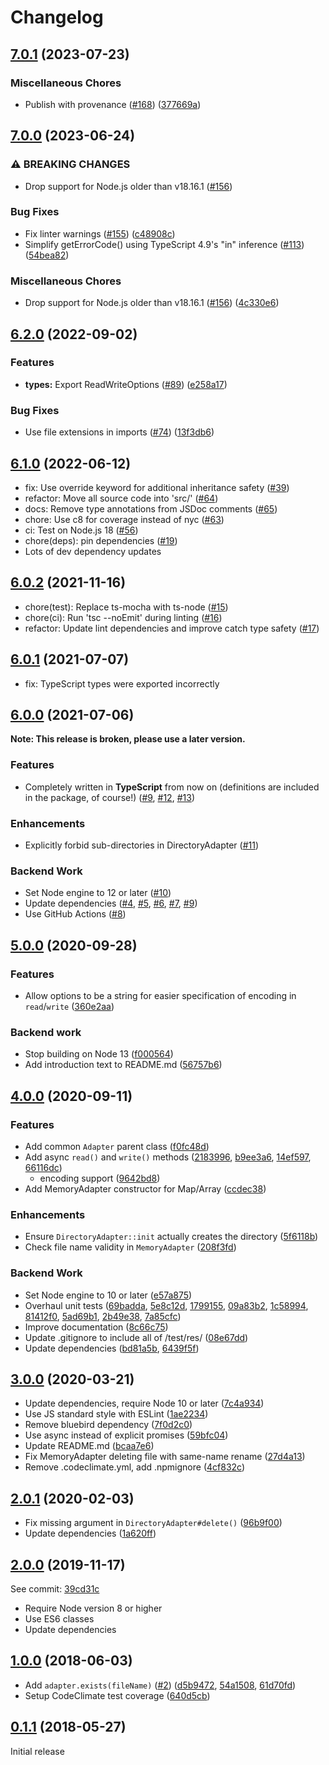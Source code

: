 # Changelog

## [7.0.1](https://github.com/meyfa/fs-adapters/compare/v7.0.0...v7.0.1) (2023-07-23)


### Miscellaneous Chores

* Publish with provenance ([#168](https://github.com/meyfa/fs-adapters/issues/168)) ([377669a](https://github.com/meyfa/fs-adapters/commit/377669a2bfec823050fc1d20949c805876a0d23e))

## [7.0.0](https://github.com/meyfa/fs-adapters/compare/v6.2.0...v7.0.0) (2023-06-24)


### ⚠ BREAKING CHANGES

* Drop support for Node.js older than v18.16.1 ([#156](https://github.com/meyfa/fs-adapters/issues/156))

### Bug Fixes

* Fix linter warnings ([#155](https://github.com/meyfa/fs-adapters/issues/155)) ([c48908c](https://github.com/meyfa/fs-adapters/commit/c48908ce60da9b06fbc6268f063e263235de8dfb))
* Simplify getErrorCode() using TypeScript 4.9's "in" inference ([#113](https://github.com/meyfa/fs-adapters/issues/113)) ([54bea82](https://github.com/meyfa/fs-adapters/commit/54bea82dd6e4bafa630cb963f513a15328d083ce))


### Miscellaneous Chores

* Drop support for Node.js older than v18.16.1 ([#156](https://github.com/meyfa/fs-adapters/issues/156)) ([4c330e6](https://github.com/meyfa/fs-adapters/commit/4c330e64e3a292b44ecba8edec136a38d708527f))

## [6.2.0](https://github.com/meyfa/fs-adapters/compare/v6.1.0...v6.2.0) (2022-09-02)


### Features

* **types:** Export ReadWriteOptions ([#89](https://github.com/meyfa/fs-adapters/issues/89)) ([e258a17](https://github.com/meyfa/fs-adapters/commit/e258a1721407b9058d2babe1ac2ed9ac4b682b65))


### Bug Fixes

* Use file extensions in imports ([#74](https://github.com/meyfa/fs-adapters/issues/74)) ([13f3db6](https://github.com/meyfa/fs-adapters/commit/13f3db6e7b6020f02aab91cf5eb9a01fb1bf90e5))

## [6.1.0](https://github.com/meyfa/fs-adapters/compare/v6.0.2...v6.1.0) (2022-06-12)

* fix: Use override keyword for additional inheritance safety ([#39](https://github.com/meyfa/fs-adapters/pull/39))
* refactor: Move all source code into 'src/' ([#64](https://github.com/meyfa/fs-adapters/pull/64))
* docs: Remove type annotations from JSDoc comments ([#65](https://github.com/meyfa/fs-adapters/pull/65))
* chore: Use c8 for coverage instead of nyc ([#63](https://github.com/meyfa/fs-adapters/pull/63))
* ci: Test on Node.js 18 ([#56](https://github.com/meyfa/fs-adapters/pull/56))
* chore(deps): pin dependencies ([#19](https://github.com/meyfa/fs-adapters/pull/19))
* Lots of dev dependency updates


## [6.0.2](https://github.com/meyfa/fs-adapters/compare/v6.0.1...v6.0.2) (2021-11-16)

* chore(test): Replace ts-mocha with ts-node ([#15](https://github.com/meyfa/fs-adapters/pull/15))
* chore(ci): Run 'tsc --noEmit' during linting ([#16](https://github.com/meyfa/fs-adapters/pull/16))
* refactor: Update lint dependencies and improve catch type safety ([#17](https://github.com/meyfa/fs-adapters/pull/17))


## [6.0.1](https://github.com/meyfa/fs-adapters/compare/v6.0.0...v6.0.1) (2021-07-07)

* fix: TypeScript types were exported incorrectly


## [6.0.0](https://github.com/meyfa/fs-adapters/compare/v5.0.0...v6.0.0) (2021-07-06)

**Note: This release is broken, please use a later version.**

### Features

* Completely written in **TypeScript** from now on (definitions are included in the package, of course!) ([#9](https://github.com/meyfa/fs-adapters/pull/9), [#12](https://github.com/meyfa/fs-adapters/pull/12), [#13](https://github.com/meyfa/fs-adapters/pull/13))

### Enhancements

* Explicitly forbid sub-directories in DirectoryAdapter ([#11](https://github.com/meyfa/fs-adapters/pull/11))

### Backend Work

* Set Node engine to 12 or later ([#10](https://github.com/meyfa/fs-adapters/pull/10))
* Update dependencies ([#4](https://github.com/meyfa/fs-adapters/pull/4), [#5](https://github.com/meyfa/fs-adapters/pull/5), [#6](https://github.com/meyfa/fs-adapters/pull/6), [#7](https://github.com/meyfa/fs-adapters/pull/7), [#9](https://github.com/meyfa/fs-adapters/pull/9))
* Use GitHub Actions ([#8](https://github.com/meyfa/fs-adapters/pull/8))


## [5.0.0](https://github.com/meyfa/fs-adapters/compare/v4.0.0...v5.0.0) (2020-09-28)

### Features

* Allow options to be a string for easier specification of encoding in `read`/`write` ([360e2aa](https://github.com/meyfa/fs-adapters/commit/360e2aa049cfa3c6d0fe868d7390e5232fa44223))

### Backend work

* Stop building on Node 13 ([f000564](https://github.com/meyfa/fs-adapters/commit/f00056479b86d0b7be0e104887c15eaebb08bb81))
* Add introduction text to README.md ([56757b6](https://github.com/meyfa/fs-adapters/commit/56757b6c291e7f8edaced243cba70cca2d9e6a91))


## [4.0.0](https://github.com/meyfa/fs-adapters/compare/v3.0.0...v4.0.0) (2020-09-11)

### Features

* Add common `Adapter` parent class ([f0fc48d](https://github.com/meyfa/fs-adapters/commit/f0fc48d7fe84b1a2cbd818c440a5242f2f0bb730))
* Add async `read()` and `write()` methods ([2183996](https://github.com/meyfa/fs-adapters/commit/2183996310d8432a6ebfc4f3ee0de5ceca0fe6da), [b9ee3a6](https://github.com/meyfa/fs-adapters/commit/b9ee3a609cf9aba575397083fd42579a50701e56), [14ef597](https://github.com/meyfa/fs-adapters/commit/14ef5971bf39955c3139811a8404613c5fedc441), [66116dc](https://github.com/meyfa/fs-adapters/commit/66116dc02b59dbbd9f7827bf09f20e82db4c2fbe))
  - encoding support ([9642bd8](https://github.com/meyfa/fs-adapters/commit/9642bd8f880639125c41f8f720fa7a9d0a679dab))
* Add MemoryAdapter constructor for Map/Array ([ccdec38](https://github.com/meyfa/fs-adapters/commit/ccdec384fcb633e0f7fd0ebc66ba144fca127e70))

### Enhancements

* Ensure `DirectoryAdapter::init` actually creates the directory ([5f6118b](https://github.com/meyfa/fs-adapters/commit/5f6118b51799957f94f7f9b73d7d376c1b9ea562))
* Check file name validity in `MemoryAdapter` ([208f3fd](https://github.com/meyfa/fs-adapters/commit/208f3fdd0950c19827c3130c96bde8bb0023dc5c))

### Backend Work

* Set Node engine to 10 or later ([e57a875](https://github.com/meyfa/fs-adapters/commit/e57a87598f72be2615127541519199b9ef976878))
* Overhaul unit tests ([69badda](https://github.com/meyfa/fs-adapters/commit/69badda34a460dc7bed953d56b45af31286ce89a), [5e8c12d](https://github.com/meyfa/fs-adapters/commit/5e8c12d4ed6cde8e17766631ca0e1d3ab37b40b0), [1799155](https://github.com/meyfa/fs-adapters/commit/17991554afc3bdd09937713d7f0ebf7022a0c23a), [09a83b2](https://github.com/meyfa/fs-adapters/commit/09a83b274d03879fbc6d522f4fd20e680a5fbde1), [1c58994](https://github.com/meyfa/fs-adapters/commit/1c58994adcbc8401ae4a9d6aaa30ffa9cc6ce89d), [81412f0](https://github.com/meyfa/fs-adapters/commit/81412f0edb541e3fa953d582bfe86d553f59bc84), [5ad69b1](https://github.com/meyfa/fs-adapters/commit/5ad69b17daad0ae1c95db1ba29c2a3742eeccfe7), [2b49e38](https://github.com/meyfa/fs-adapters/commit/2b49e38cdd5780155ebddea2d79cfeacae25d48c), [7a85cfc](https://github.com/meyfa/fs-adapters/commit/7a85cfc894df526cff4c722f42423ed7d752dbe0))
* Improve documentation ([8c66c75](https://github.com/meyfa/fs-adapters/commit/8c66c754ab766f762ccdf4a72a3902cf82fe8584))
* Update .gitignore to include all of /test/res/ ([08e67dd](https://github.com/meyfa/fs-adapters/commit/08e67dd5f40650c9c5db1ca9f855f1186b89be7c))
* Update dependencies ([bd81a5b](https://github.com/meyfa/fs-adapters/commit/bd81a5b0a96f4733da21d9c03396f672358d0061), [6439f5f](https://github.com/meyfa/fs-adapters/commit/6439f5f0fba932df9e2b574d39f8a3e3858bc0c0))


## [3.0.0](https://github.com/meyfa/fs-adapters/compare/v2.0.1...v3.0.0) (2020-03-21)

* Update dependencies, require Node 10 or later ([7c4a934](https://github.com/meyfa/fs-adapters/commit/7c4a93465e1d5c793cc83096b478538d733ba068))
* Use JS standard style with ESLint ([1ae2234](https://github.com/meyfa/fs-adapters/commit/1ae2234de1f914e444f4ac2a20dff9b223f23ccd))
* Remove bluebird dependency ([7f0d2c0](https://github.com/meyfa/fs-adapters/commit/7f0d2c0670bdcf0157dadda36f0075c19c130179))
* Use async instead of explicit promises ([59bfc04](https://github.com/meyfa/fs-adapters/commit/59bfc0425bf8a1ddf13553fcaa1e7f22ffad0fed))
* Update README.md ([bcaa7e6](https://github.com/meyfa/fs-adapters/commit/bcaa7e6cb7819375d1ce3dd56e4aa170be93b2cf))
* Fix MemoryAdapter deleting file with same-name rename ([27d4a13](https://github.com/meyfa/fs-adapters/commit/27d4a133db35b6984443326f08edda1d2175772f))
* Remove .codeclimate.yml, add .npmignore ([4cf832c](https://github.com/meyfa/fs-adapters/commit/4cf832c98042efc7b76f1b155a8c0beee73d1c80))


## [2.0.1](https://github.com/meyfa/fs-adapters/compare/v2.0.0...v2.0.1) (2020-02-03)

* Fix missing argument in `DirectoryAdapter#delete()` ([96b9f00](https://github.com/meyfa/fs-adapters/commit/96b9f0045b41612d0c0b05fe623c444083da6683))
* Update dependencies ([1a620ff](https://github.com/meyfa/fs-adapters/commit/1a620ff0fa78da2c4b53961a7b06455301f4fb69))


## [2.0.0](https://github.com/meyfa/fs-adapters/compare/v1.0.0...v2.0.0) (2019-11-17)

See commit: [39cd31c](https://github.com/meyfa/fs-adapters/commit/39cd31c2b7c3e320da140a4651f2e538ef229ea3)

- Require Node version 8 or higher
- Use ES6 classes
- Update dependencies


## [1.0.0](https://github.com/meyfa/fs-adapters/compare/v0.1.1...v1.0.0) (2018-06-03)

- Add `adapter.exists(fileName)` ([#2](https://github.com/meyfa/fs-adapters/pull/2)) ([d5b9472](https://github.com/meyfa/fs-adapters/commit/d5b947269d3b8464426e7b155961fce76ece7572), [54a1508](https://github.com/meyfa/fs-adapters/commit/54a1508261e4da285a8c26b9cb414177d187f61d), [61d70fd](https://github.com/meyfa/fs-adapters/commit/61d70fd2c1f106707326450798f9da8f3919e556))
- Setup CodeClimate test coverage ([640d5cb](https://github.com/meyfa/fs-adapters/commit/640d5cb2d6ec4cca77e300aad8f8cb7c65028130))


## [0.1.1](https://github.com/meyfa/fs-adapters/compare/aa8df8e6eb48530866a44cb836e68193f0723081...v0.1.1) (2018-05-27)

Initial release
